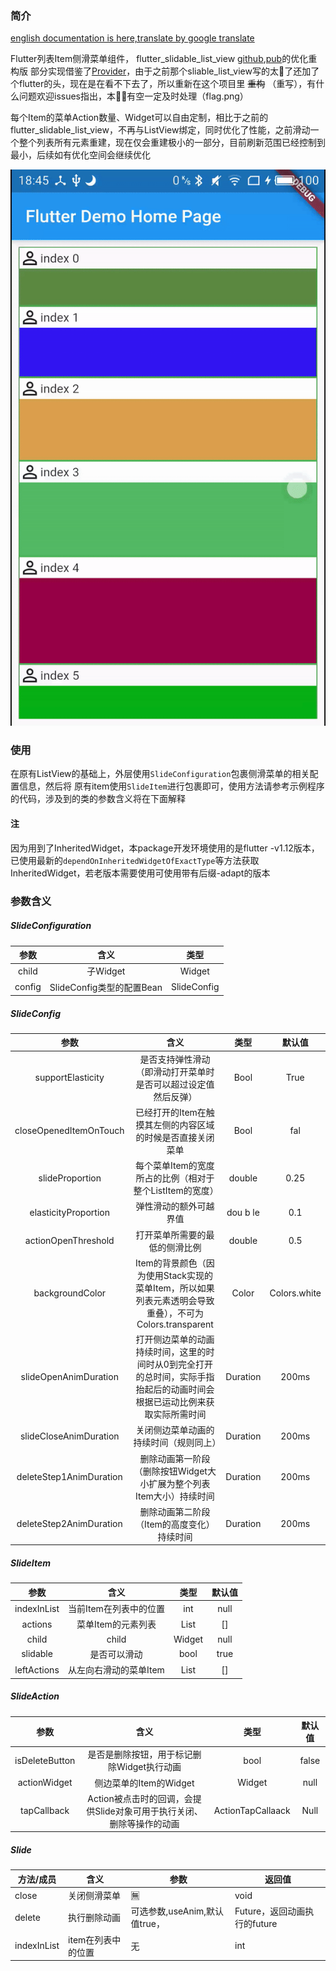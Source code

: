 
### 简介

[english documentation is here,translate by google translate](./README_EN.md)

Flutter列表Item侧滑菜单组件， flutter_slidable_list_view [github](https://github.com/tsx1453/flutter_slidable_list_view),[pub](https://pub.dev/packages/flutter_slidable_list_view)的优化重构版
部分实现借鉴了[Provider](https://pub.dev/packages/provider)，由于之前那个sliable_list_view写的太💩了还加了个flutter的头，现在是在看不下去了，所以重新在这个项目里 ~~重构~~ （重写），有什么问题欢迎issues指出，本🥬🐔有空一定及时处理（flag.png）

每个Item的菜单Action数量、Widget可以自由定制，相比于之前的flutter_slidable_list_view，不再与ListView绑定，同时优化了性能，之前滑动一个整个列表所有元素重建，现在仅会重建极小的一部分，目前刷新范围已经控制到最小，后续如有优化空间会继续优化

![example](./slide_item_example.gif)

### 使用

在原有ListView的基础上，外层使用`SlideConfiguration`包裹侧滑菜单的相关配置信息，然后将
原有item使用`SlideItem`进行包裹即可，使用方法请参考示例程序的代码，涉及到的类的参数含义将在下面解释

#### 注
因为用到了InheritedWidget，本package开发环境使用的是flutter -v1.12版本，已使用最新的`dependOnInheritedWidgetOfExactType`等方法获取
InheritedWidget，若老版本需要使用可使用带有后缀-adapt的版本

### 参数含义

##### SlideConfiguration

| 参数|  含义 | 类型 |
|:-:| :-: |:-:|
|  child |子Widget | Widget |
| config | SlideConfig类型的配置Bean | SlideConfig |

##### SlideConfig

|          参数           |                             含义                             |   类型   |    默认值    |
| :---------------------: | :----------------------------------------------------------: | :------: | :----------: |
|    supportElasticity    | 是否支持弹性滑动（即滑动打开菜单时是否可以超过设定值然后反弹） |   Bool   |     True     |
| closeOpenedItemOnTouch  |  已经打开的Item在触摸其左侧的内容区域的时候是否直接关闭菜单  |   Bool   |     fal      |
|     slideProportion     |   每个菜单Item的宽度所占的比例（相对于整个ListItem的宽度）   |  double  |     0.25     |
|  elasticityProportion   |                    弹性滑动的额外可越界值                    | dou b le |     0.1      |
|   actionOpenThreshold   |                打开菜单所需要的最低的侧滑比例                |  double  |     0.5      |
|     backgroundColor     | Item的背景颜色（因为使用Stack实现的菜单Item，所以如果列表元素透明会导致重叠），不可为Colors.transparent |  Color   | Colors.white |
|  slideOpenAnimDuration  | 打开侧边菜单的动画持续时间，这里的时间时从0到完全打开的总时间，实际手指抬起后的动画时间会根据已运动比例来获取实际所需时间 | Duration |    200ms     |
| slideCloseAnimDuration  |            关闭侧边菜单动画的持续时间（规则同上）            | Duration |    200ms     |
| deleteStep1AnimDuration | 删除动画第一阶段（删除按钮Widget大小扩展为整个列表Item大小）持续时间 | Duration |    200ms     |
| deleteStep2AnimDuration |          删除动画第二阶段（Item的高度变化）持续时间          | Duration |    200ms     |


##### SlideItem

|    参数     |          含义          |       类型       | 默认值 |
| :---------: | :--------------------: | :--------------: | :----: |
| indexInList | 当前Item在列表中的位置 |       int        |  null  |
|   actions   |   菜单Item的元素列表   | List<SlideAction> |  []  |
|    child    |         child          |      Widget      |  null  |
|  slidable   |      是否可以滑动      |       bool       |  true  |
| leftActions| 从左向右滑动的菜单Item | List<SlideAction> | [] |



##### SlideAction

|      参数      |                             含义                             |       类型        | 默认值 |
| :------------: | :----------------------------------------------------------: | :---------------: | :----: |
| isDeleteButton |          是否是删除按钮，用于标记删除Widget执行动画          |       bool        | false  |
|  actionWidget  |                    侧边菜单的Item的Widget                    |      Widget       |  null  |
|  tapCallback   | Action被点击时的回调，会提供Slide对象可用于执行关闭、删除等操作的动画 | ActionTapCallaack |  Null  |



##### Slide

| 方法/成员   | 含义                 | 参数                          | 返回值                       |
| ----------- | -------------------- | ----------------------------- | ---------------------------- |
| close       | 关闭侧滑菜单         | 🈚️                             | void                         |
| delete      | 执行删除动画         | 可选参数,useAnim,默认值true， | Future，返回动画执行的future |
| indexInList | item在列表中的位置 | 无                            | int                          |









